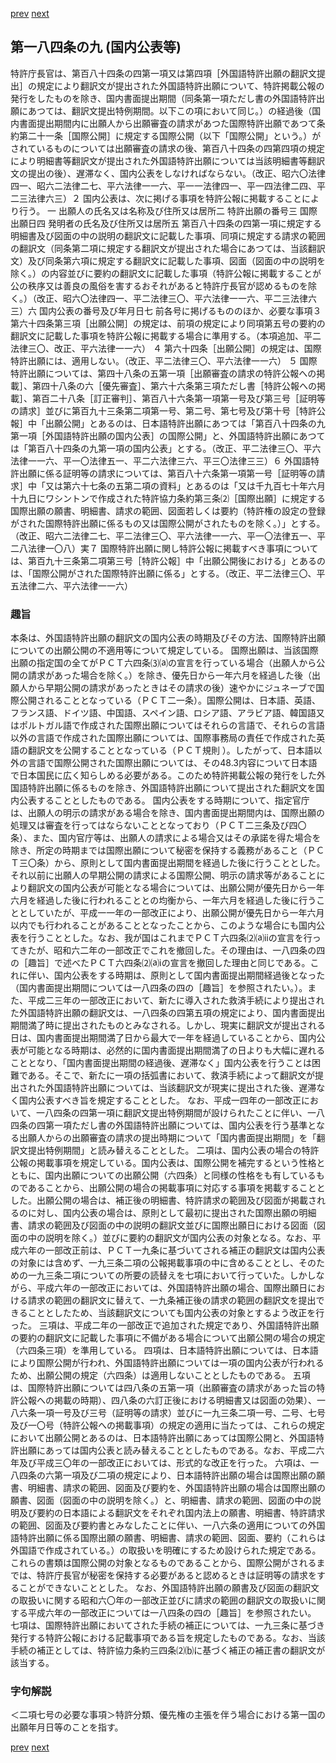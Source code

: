 [prev](/specific\markdowns\特許法\259_Mp-Ch_9-At_184_8.md)
[next](/specific\markdowns\特許法\261_Mp-Ch_9-At_184_10.md)
## 第一八四条の九 (国内公表等)
特許庁長官は、第百八十四条の四第一項又は第四項［外国語特許出願の翻訳文提出］の規定により翻訳文が提出された外国語特許出願について、特許掲載公報の発行をしたものを除き、国内書面提出期間（同条第一項ただし書の外国語特許出願にあつては、翻訳文提出特例期間。以下この項において同じ。）の経過後（国内書面提出期間内に出願人から出願審査の請求があつた国際特許出願であつて条約第二十一条［国際公開］に規定する国際公開（以下「国際公開」という。）がされているものについては出願審査の請求の後、第百八十四条の四第四項の規定により明細書等翻訳文が提出された外国語特許出願については当該明細書等翻訳文の提出の後）、遅滞なく、国内公表をしなければならない。（改正、昭六〇法律四一、昭六二法律二七、平六法律一一六、平一一法律四一、平一四法律二四、平二三法律六三）２ 国内公表は、次に掲げる事項を特許公報に掲載することにより行う。
一 出願人の氏名又は名称及び住所又は居所二 特許出願の番号三 国際出願日四 発明者の氏名及び住所又は居所五 第百八十四条の四第一項に規定する明細書及び図面の中の説明の翻訳文に記載した事項、同項に規定する請求の範囲の翻訳文（同条第二項に規定する翻訳文が提出された場合にあつては、当該翻訳文）及び同条第六項に規定する翻訳文に記載した事項、図面（図面の中の説明を除く。）の内容並びに要約の翻訳文に記載した事項（特許公報に掲載することが公の秩序又は善良の風俗を害するおそれがあると特許庁長官が認めるものを除く。）（改正、昭六〇法律四一、平二法律三〇、平六法律一一六、平二三法律六三）六 国内公表の番号及び年月日七 前各号に掲げるもののほか、必要な事項３ 第六十四条第三項［出願公開］の規定は、前項の規定により同項第五号の要約の翻訳文に記載した事項を特許公報に掲載する場合に準用する。（本項追加、平二法律三〇、改正、平六法律一一六）
４ 第六十四条［出願公開］の規定は、国際特許出願には、適用しない。（改正、平二法律三〇、平六法律一一六）
５ 国際特許出願については、第四十八条の五第一項［出願審査の請求の特許公報への掲載］、第四十八条の六［優先審査］、第六十六条第三項ただし書［特許公報への掲載］、第百二十八条［訂正審判］、第百八十六条第一項第一号及び第三号［証明等の請求］並びに第百九十三条第二項第一号、第二号、第七号及び第十号［特許公報］中「出願公開」とあるのは、日本語特許出願にあつては「第百八十四条の九第一項［外国語特許出願の国内公表］の国際公開」と、外国語特許出願にあつては「第百八十四条の九第一項の国内公表」とする。（改正、平二法律三〇、平六法律一一六、平一〇法律五一、平二六法律三六、平三〇法律三三）６ 外国語特許出願に係る証明等の請求については、第百八十六条第一項第一号［証明等の請求］中「又は第六十七条の五第二項の資料」とあるのは「又は千九百七十年六月十九日にワシントンで作成された特許協力条約第三条⑵［国際出願］に規定する国際出願の願書、明細書、請求の範囲、図面若しくは要約（特許権の設定の登録がされた国際特許出願に係るもの又は国際公開がされたものを除く。）」とする。（改正、昭六二法律二七、平二法律三〇、平六法律一一六、平一〇法律五一、平二八法律一〇八）実７ 国際特許出願に関し特許公報に掲載すべき事項については、第百九十三条第二項第三号［特許公報］中「出願公開後における」とあるのは、「国際公開がされた国際特許出願に係る」とする。（改正、平二法律三〇、平五法律二六、平六法律一一六）

### 趣旨
本条は、外国語特許出願の翻訳文の国内公表の時期及びその方法、国際特許出願についての出願公開の不適用等について規定している。
国際出願は、当該国際出願の指定国の全てがＰＣＴ六四条⑶⒜の宣言を行っている場合（出願人から公開の請求があった場合を除く。）を除き、優先日から一年六月を経過した後（出願人から早期公開の請求があったときはその請求の後）速やかにジュネーブで国際公開されることとなっている（ＰＣＴ二一条）。国際公開は、日本語、英語、フランス語、ドイツ語、中国語、スペイン語、ロシア語、アラビア語、韓国語又はポルトガル語で作成された国際出願についてはそれらの言語で、それらの言語以外の言語で作成された国際出願については、国際事務局の責任で作成された英語の翻訳文を公開することとなっている（ＰＣＴ規則 ）。したがって、日本語以外の言語で国際公開された国際出願については、その48.3内容について日本語で日本国民に広く知らしめる必要がある。このため特許掲載公報の発行をした外国語特許出願に係るものを除き、外国語特許出願について提出された翻訳文を国内公表することとしたものである。
国内公表をする時期について、指定官庁は、出願人の明示の請求がある場合を除き、国内書面提出期間内は、国際出願の処理又は審査を行ってはならないこととなっており（ＰＣＴ二三条及び四〇条）、また、国内官庁等は、出願人の請求による場合又はその承諾を得た場合を除き、所定の時期までは国際出願について秘密を保持する義務があること（ＰＣＴ三〇条）から、原則として国内書面提出期間を経過した後に行うこととした。それ以前に出願人の早期公開の請求による国際公開、明示の請求等があることにより翻訳文の国内公表が可能となる場合については、出願公開が優先日から一年六月を経過した後に行われることとの均衡から、一年六月を経過した後に行うこととしていたが、平成一一年の一部改正により、出願公開が優先日から一年六月以内でも行われることがあることとなったことから、このような場合にも国内公表を行うこととした。なお、我が国はこれまでＰＣＴ六四条⑵⒜ⅱの宣言を行ってきたが、昭和六二年の一部改正でこれを撤回した。その理由は、一八四条の四の［趣旨］で述べたＰＣＴ六四条⑵⒜ⅰの宣言を撤回した理由と同じである。これに伴い、国内公表をする時期は、原則として国内書面提出期間経過後となった（国内書面提出期間については一八四条の四の［趣旨］を参照されたい。）。また、平成二三年の一部改正において、新たに導入された救済手続により提出された外国語特許出願の翻訳文は、一八四条の四第五項の規定により、国内書面提出期間満了時に提出されたものとみなされる。しかし、現実に翻訳文が提出される日は、国内書面提出期間満了日から最大で一年を経過していることから、国内公表が可能となる時期は、必然的に国内書面提出期間満了の日よりも大幅に遅れることとなり、「国内書面提出期間の経過後、遅滞なく」国内公表を行うことは困難である。そこで、新たに一項の括弧書において、救済手続によって翻訳文が提出された外国語特許出願については、当該翻訳文が現実に提出された後、遅滞なく国内公表すべき旨を規定することとした。
なお、平成一四年の一部改正において、一八四条の四第一項に翻訳文提出特例期間が設けられたことに伴い、一八四条の四第一項ただし書の外国語特許出願については、国内公表を行う基準となる出願人からの出願審査の請求の提出時期について「国内書面提出期間」を「翻訳文提出特例期間」と読み替えることとした。
二項は、国内公表の場合の特許公報の掲載事項を規定している。国内公表は、国際公開を補完するという性格とともに、国内出願についての出願公開（六四条）と同様の性格をも有しているものであることから、出願公開の場合の掲載事項に対応する事項を掲載することとした。出願公開の場合は、補正後の明細書、特許請求の範囲及び図面が掲載されるのに対し、国内公表の場合は、原則として最初に提出された国際出願の明細書、請求の範囲及び図面の中の説明の翻訳文並びに国際出願日における図面（図面の中の説明を除く。）並びに要約の翻訳文が国内公表の対象となる。なお、平成六年の一部改正前は、ＰＣＴ一九条に基づいてされる補正の翻訳文は国内公表の対象には含めず、一九三条二項の公報掲載事項の中に含めることとし、そのための一九三条二項についての所要の読替えを七項において行っていた。しかしながら、平成六年の一部改正においては、外国語特許出願の場合、国際出願日における請求の範囲の翻訳文に替えて、一九条補正後の請求の範囲の翻訳文を提出できることとしたため、当該翻訳文についても国内公表の対象とするよう改正を行った。
三項は、平成二年の一部改正で追加された規定であり、外国語特許出願の要約の翻訳文に記載した事項に不備がある場合について出願公開の場合の規定（六四条三項）を準用している。
四項は、日本語特許出願については、日本語により国際公開が行われ、外国語特許出願については一項の国内公表が行われるため、出願公開の規定（六四条）は適用しないこととしたものである。
五項は、国際特許出願については四八条の五第一項（出願審査の請求があった旨の特許公報への掲載の時期）、四八条の六訂正後における明細書又は図面の効果）、一八六条一項一号及び三号（証明等の請求）並びに一九三条二項一号、二号、七号及び一〇号（特許公報への掲載事項）の規定の適用に当たっては、これらの規定において出願公開とあるのは、日本語特許出願にあっては国際公開と、外国語特許出願にあっては国内公表と読み替えることとしたものである。なお、平成二六年及び平成三〇年の一部改正においては、形式的な改正を行った。
六項は、一八四条の六第一項及び二項の規定により、日本語特許出願の場合は国際出願の願書、明細書、請求の範囲、図面及び要約を、外国語特許出願の場合は国際出願の願書、図面（図面の中の説明を除く。）と、明細書、請求の範囲、図面の中の説明及び要約の日本語による翻訳文をそれぞれ国内法上の願書、明細書、特許請求の範囲、図面及び要約書とみなしたことに伴い、一八六条の適用についての外国語特許出願に係る国際出願の願書、明細書、請求の範囲、図面、要約（これらは外国語で作成されている。）の取扱いを明確にするため設けられた規定である。これらの書類は国際公開の対象となるものであることから、国際公開がされるまでは、特許庁長官が秘密を保持する必要があると認めるときは証明等の請求をすることができないこととした。
なお、外国語特許出願の願書及び図面の翻訳文の取扱いに関する昭和六〇年の一部改正並びに請求の範囲の翻訳文の取扱いに関する平成六年の一部改正については一八四条の四の［趣旨］を参照されたい。
七項は、国際特許出願においてされた手続の補正については、一九三条に基づき発行する特許公報における記載事項である旨を規定したものである。なお、当該手続の補正としては、特許協力条約三四条⑵⒝に基づく補正の補正書の翻訳文が該当する。

### 字句解説
＜二項七号の必要な事項＞特許分類、優先権の主張を伴う場合における第一国の出願年月日等のことを指す。

[prev](/specific\markdowns\特許法\259_Mp-Ch_9-At_184_8.md)
[next](/specific\markdowns\特許法\261_Mp-Ch_9-At_184_10.md)